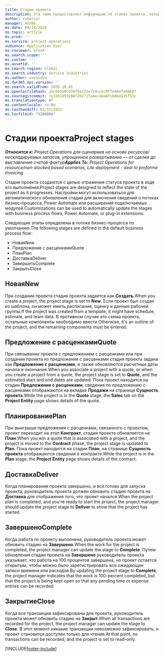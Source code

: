 ```yaml
---
title: Стадии проекта
description: Эта тема предоставляет информацию об этапах проекта, которые доступны в Microsoft Dynamics Project Operations.
author: ruhercul
manager: AnnBe
ms.date: 09/18/2020
ms.topic: article
ms.prod: ''
ms.service: project-operations
audience: Application User
ms.reviewer: kfend
ms.search.scope: ''
ms.custom: ''
ms.assetid: ''
ms.search.region: Global
ms.search.industry: Service industries
ms.author: suvaidya
ms.dyn365.ops.version: ''
ms.search.validFrom: 2020-10-01
ms.openlocfilehash: a5c695e0cd39f8a222e719cc6c9ffe984fe80b07
ms.sourcegitcommit: fa32b1893286f20271fa4ec4be8fc68bd135f53c
ms.translationtype: HT
ms.contentlocale: ru-RU
ms.lasthandoff: 02/15/2021
ms.locfileid: "5286804"
---
```

# <a name="project-stages"></a><span data-ttu-id="a24f6-103">Стадии проекта</span><span class="sxs-lookup"><span data-stu-id="a24f6-103">Project stages</span></span>

<span data-ttu-id="a24f6-104">_**Относится к:** Project Operations для сценариев на основе ресурсов/нескладируемых запасов, упрощенное развертывание — от сделки до выставления счетов-фактур_</span><span class="sxs-lookup"><span data-stu-id="a24f6-104">_**Applies To:** Project Operations for resource/non-stocked based scenarios, Lite deployment - deal to proforma invoicing_</span></span>

<span data-ttu-id="a24f6-105">Стадии проекта создаются с целью отражения статуса проекта в ходе его выполнения.</span><span class="sxs-lookup"><span data-stu-id="a24f6-105">Project stages are designed to reflect the state of the project as it progresses.</span></span> <span data-ttu-id="a24f6-106">Настройки могут использоваться для автоматического обновления стадий для включения сведений о потоках бизнес-процесса, Power Automate или расширений подключаемых модулей.</span><span class="sxs-lookup"><span data-stu-id="a24f6-106">Customizations can be used to automatically update the stages with business process flows, Power Automate, or plug-in extensions.</span></span>

<span data-ttu-id="a24f6-107">Следующие этапы определены в потоке бизнес-процесса по умолчанию:</span><span class="sxs-lookup"><span data-stu-id="a24f6-107">The following stages are defined in the default business process flow:</span></span>

- <span data-ttu-id="a24f6-108">Новая</span><span class="sxs-lookup"><span data-stu-id="a24f6-108">New</span></span>
- <span data-ttu-id="a24f6-109">Предложение с расценками</span><span class="sxs-lookup"><span data-stu-id="a24f6-109">Quote</span></span>
- <span data-ttu-id="a24f6-110">План</span><span class="sxs-lookup"><span data-stu-id="a24f6-110">Plan</span></span>
- <span data-ttu-id="a24f6-111">Доставка</span><span class="sxs-lookup"><span data-stu-id="a24f6-111">Deliver</span></span>
- <span data-ttu-id="a24f6-112">Завершить</span><span class="sxs-lookup"><span data-stu-id="a24f6-112">Complete</span></span>
- <span data-ttu-id="a24f6-113">Закрыть</span><span class="sxs-lookup"><span data-stu-id="a24f6-113">Close</span></span> 

## <a name="new"></a><span data-ttu-id="a24f6-114">Новая</span><span class="sxs-lookup"><span data-stu-id="a24f6-114">New</span></span>

<span data-ttu-id="a24f6-115">При создании проекта стадия проекта задается как **Создать**.</span><span class="sxs-lookup"><span data-stu-id="a24f6-115">When you create a project, the project stage is set to **New**.</span></span> <span data-ttu-id="a24f6-116">Если проект был создан из шаблона, он может иметь расписание, оценку и данные рабочей группы.</span><span class="sxs-lookup"><span data-stu-id="a24f6-116">If the project was created from a template, it might have schedule, estimate, and team data.</span></span> <span data-ttu-id="a24f6-117">В противном случае это схема проекта, остальные компоненты необходимо ввести.</span><span class="sxs-lookup"><span data-stu-id="a24f6-117">Otherwise, it's an outline of the project, and the remaining components must be entered.</span></span>

## <a name="quote"></a><span data-ttu-id="a24f6-118">Предложение с расценками</span><span class="sxs-lookup"><span data-stu-id="a24f6-118">Quote</span></span>

<span data-ttu-id="a24f6-119">При связывании проекта с предложением с расценками или при создании проекта из предложения с расценками стадия проекта задана как **Предложение с расценками**, и также обновляются расчетные даты начала и окончания.</span><span class="sxs-lookup"><span data-stu-id="a24f6-119">When you associate a project with a quote, or when you create a project from a quote, the project stage is set to **Quote**, and the estimated start and end dates are updated.</span></span> <span data-ttu-id="a24f6-120">Пока проект находится на стадии **Предложение с расценками**, сведения по предложению с расценками отображаются на вкладке **Продажи** на странице **Сущность проекта**.</span><span class="sxs-lookup"><span data-stu-id="a24f6-120">While the project is in the **Quote** stage, the **Sales** tab on the **Project Entity** page shows details of the quote.</span></span>

## <a name="plan"></a><span data-ttu-id="a24f6-121">Планирование</span><span class="sxs-lookup"><span data-stu-id="a24f6-121">Plan</span></span>

<span data-ttu-id="a24f6-122">При выигрыше предложения с расценками, связанного с проектом, проект переходит на этап **Контракт**, стадия проекта обновляется на **План**.</span><span class="sxs-lookup"><span data-stu-id="a24f6-122">When you win a quote that is associated with a project, and the project is moved to the **Contract** phase, the project stage is updated to **Plan**.</span></span> <span data-ttu-id="a24f6-123">Пока проект находится на стадии **План**, на странице **Сущность проекта** отображаются сведения о контракте.</span><span class="sxs-lookup"><span data-stu-id="a24f6-123">While the project is in the **Plan** stage, the **Project Entity** page shows details of the contract.</span></span>

## <a name="deliver"></a><span data-ttu-id="a24f6-124">Доставка</span><span class="sxs-lookup"><span data-stu-id="a24f6-124">Deliver</span></span>

<span data-ttu-id="a24f6-125">Когда планирование проекта завершено, и все готово для запуска проекта, руководитель проекта должен обновить стадию проекта на **Доставка** для отображения того, что проект начался.</span><span class="sxs-lookup"><span data-stu-id="a24f6-125">When the project plan is completed, and you're ready to start the project, the project manager should update the project stage to **Deliver** to show that the project has started.</span></span>

## <a name="complete"></a><span data-ttu-id="a24f6-126">Завершено</span><span class="sxs-lookup"><span data-stu-id="a24f6-126">Complete</span></span> 

<span data-ttu-id="a24f6-127">Когда работа по проекту выполнена, руководитель проекта может обновить стадию на **Завершено**.</span><span class="sxs-lookup"><span data-stu-id="a24f6-127">When the work for the project is completed, the project manager can update the stage to **Complete**.</span></span> <span data-ttu-id="a24f6-128">Путем обновления стадии проекта на **Завершено** руководитель проекта указывает, что работа на 100 процентов завершена, но проект остается открытым, чтобы можно было зарегистрировать все ожидающие записи времени или расходов.</span><span class="sxs-lookup"><span data-stu-id="a24f6-128">By updating the project stage to **Complete**, the project manager indicates that the work is 100-percent completed, but that the project is being kept open so that any pending time or expense entries can be recorded.</span></span>

## <a name="close"></a><span data-ttu-id="a24f6-129">Закрытие</span><span class="sxs-lookup"><span data-stu-id="a24f6-129">Close</span></span>

<span data-ttu-id="a24f6-130">Когда все транзакции зафиксированы для проекта, руководитель проекта может обновить стадию на **Закрыт**.</span><span class="sxs-lookup"><span data-stu-id="a24f6-130">When all transactions are recorded for the project, the project manager can update the stage to **Close**.</span></span> <span data-ttu-id="a24f6-131">В этот момент никакие транзакции невозможно зафиксировать, и проект становится доступен только для чтения.</span><span class="sxs-lookup"><span data-stu-id="a24f6-131">At that point, no transactions can be recorded, and the project is set to read-only.</span></span>



[!INCLUDE[footer-include](../includes/footer-banner.md)]